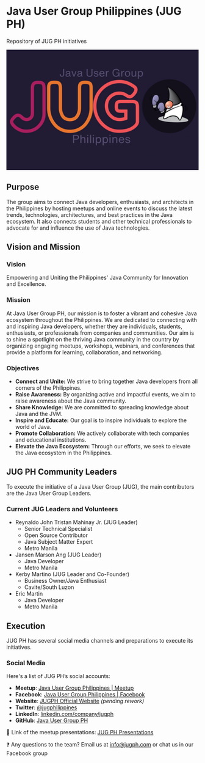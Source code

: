 # Java User Group Philippines (JUG PH)

Repository of JUG PH initiatives

<p align="center">
  <img src="/profile/images/jugph.png" alt="JUG PH Banner">
</p>

## Purpose
The group aims to connect Java developers, enthusiasts, and architects in the Philippines by hosting meetups and online events to discuss the latest trends, technologies, architectures, and best practices in the Java ecosystem. It also connects students and other technical professionals to advocate for and influence the use of Java technologies.

## Vision and Mission
### Vision
Empowering and Uniting the Philippines' Java Community for Innovation and Excellence.

### Mission
At Java User Group PH, our mission is to foster a vibrant and cohesive Java ecosystem throughout the Philippines. We are dedicated to connecting with and inspiring Java developers, whether they are individuals, students, enthusiasts, or professionals from companies and communities. Our aim is to shine a spotlight on the thriving Java community in the country by organizing engaging meetups, workshops, webinars, and conferences that provide a platform for learning, collaboration, and networking.

### Objectives
- **Connect and Unite:** We strive to bring together Java developers from all corners of the Philippines.
- **Raise Awareness:** By organizing active and impactful events, we aim to raise awareness about the Java community.
- **Share Knowledge:** We are committed to spreading knowledge about Java and the JVM.
- **Inspire and Educate:** Our goal is to inspire individuals to explore the world of Java.
- **Promote Collaboration:** We actively collaborate with tech companies and educational institutions.
- **Elevate the Java Ecosystem:** Through our efforts, we seek to elevate the Java ecosystem in the Philippines.

## JUG PH Community Leaders
To execute the initiative of a Java User Group (JUG), the main contributors are the Java User Group Leaders.

### Current JUG Leaders and Volunteers
- Reynaldo John Tristan Mahinay Jr. (JUG Leader)
  - Senior Technical Specialist
  - Open Source Contributor
  - Java Subject Matter Expert
  - Metro Manila
- Jansen Marson Ang (JUG Leader)
  - Java Developer
  - Metro Manila
- Kerby Martino (JUG Leader and Co-Founder)
  - Business Owner/Java Enthusiast
  - Cavite/South Luzon
- Eric Martin
  - Java Developer
  - Metro Manila

## Execution
JUG PH has several social media channels and preparations to execute its initiatives.

### Social Media
Here's a list of JUG PH’s social accounts:

- **Meetup**: [Java User Group Philippines | Meetup](#)
- **Facebook**: [Java User Group Philippines | Facebook](#)
- **Website**: [JUGPH Official Website](#) *(pending rework)*
- **Twitter**: [@jugphilippines](#)
- **LinkedIn**: [linkedin.com/company/jugph](#)
- **GitHub**: [Java User Group PH](#)

🔗 Link of the meetup presentations: [JUG PH Presentations](https://github.com/JUGPH/java-presentations)

❓ Any questions to the team? Email us at <info@jugph.com> or chat us in our Facebook group
